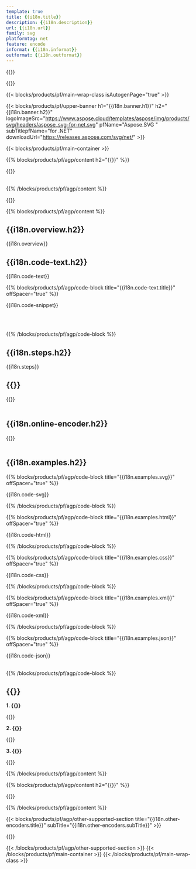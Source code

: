 ```yaml
---
template: true
title: {{i18n.title}}
description: {{i18n.description}}
url: {{i18n.url}}
family: svg
platformtag: net
feature: encode
informat: {{i18n.informat}}
outformat: {{i18n.outformat}}
---
```


{{<meta path="/{{lang}}/meta/encoder/default.md" section="{{env.howto}}">}}

{{<meta path="/{{lang}}/meta/encoder/default.md" section="faq">}}

{{< blocks/products/pf/main-wrap-class isAutogenPage="true" >}}

{{< blocks/products/pf/upper-banner h1="{{i18n.banner.h1}}" h2="{{i18n.banner.h2}}" logoImageSrc="https://www.aspose.cloud/templates/aspose/img/products/svg/headers/aspose_svg-for-net.svg" pfName="Aspose.SVG " subTitlepfName="for .NET" downloadUrl="https://releases.aspose.com/svg/net/" >}}

{{< blocks/products/pf/main-container >}}

{{% blocks/products/pf/agp/content h2="{{<import path="/{{lang}}/partials/_content.md" section="encode-plugin.h2">}}" %}}

{{<import path="/{{lang}}/partials/_content.md" section="encode-plugin">}}
<br><br>

{{% /blocks/products/pf/agp/content %}}

{{<import path="/{{lang}}/partials/_content.md" section="app-plugin">}}

{{% blocks/products/pf/agp/content %}}

<h2>{{i18n.overview.h2}}</h2>

{{i18n.overview}}<br>

<h2>{{i18n.code-text.h2}}</h2>

{{i18n.code-text}}<br>

{{% blocks/products/pf/agp/code-block title="{{i18n.code-text.title}}" offSpacer="true" %}}

{{i18n.code-snippet}} 

<p></p><br><br>

{{% /blocks/products/pf/agp/code-block %}}

<h2>{{i18n.steps.h2}}</h2>

{{i18n.steps}}
<br>

<h2>{{<import path="/{{lang}}/partials/_content.md" section="encode-uri.h2">}}</h2>

{{<import path="/{{lang}}/partials/_content.md" section="encode-uri">}}
<br><br>

<h2>{{i18n.online-encoder.h2}}</h2>

{{<import path="/{{lang}}/partials/_content.md" section="encode-online">}}
<br><br>

<h2>{{i18n.examples.h2}}</h2>

{{% blocks/products/pf/agp/code-block title="{{i18n.examples.svg}}" offSpacer="true" %}}

{{i18n.code-svg}}

{{% /blocks/products/pf/agp/code-block %}}

{{% blocks/products/pf/agp/code-block title="{{i18n.examples.html}}" offSpacer="true" %}}

{{i18n.code-html}}

{{% /blocks/products/pf/agp/code-block %}}

{{% blocks/products/pf/agp/code-block title="{{i18n.examples.css}}" offSpacer="true" %}}

{{i18n.code-css}}

{{% /blocks/products/pf/agp/code-block %}}

{{% blocks/products/pf/agp/code-block title="{{i18n.examples.xml}}" offSpacer="true" %}}

{{i18n.code-xml}}

{{% /blocks/products/pf/agp/code-block %}}

{{% blocks/products/pf/agp/code-block title="{{i18n.examples.json}}" offSpacer="true" %}}

{{i18n.code-json}}
<br><br>

{{% /blocks/products/pf/agp/code-block %}}

<h2>{{<import path="/{{lang}}/partials/_faq.md" section="faq-encoder.h2">}}</h2>

<b>1. {{<import path="/{{lang}}/partials/_faq.md" section="faq-encoder.Q1">}}</b>

{{<import path="/{{lang}}/partials/_faq.md" section="faq-encoder.A1">}}

<b>2. {{<import path="/{{lang}}/partials/_faq.md" section="faq-encoder.Q2">}}</b>

{{<import path="/{{lang}}/partials/_faq.md" section="faq-encoder.A2">}}

<b>3. {{<import path="/{{lang}}/partials/_faq.md" section="faq-encoder.Q3">}}</b>

{{<import path="/{{lang}}/partials/_faq.md" section="faq-encoder.A3">}}

{{% /blocks/products/pf/agp/content %}}

{{% blocks/products/pf/agp/content h2="{{<import path="/{{lang}}/partials/_install.md" section="net.h2">}}" %}}

{{<import path="/{{lang}}/partials/_install.md" section="{{i18n.platformtag}}">}}

{{% /blocks/products/pf/agp/content %}}

{{< blocks/products/pf/agp/other-supported-section title="{{i18n.other-encoders.title}}" subTitle="{{i18n.other-encoders.subTitle}}" >}}

{{<import path="/{{lang}}/partials/_othersupported.md" section="{{i18n.feature}}">}}

{{< /blocks/products/pf/agp/other-supported-section >}}
{{< /blocks/products/pf/main-container >}}
{{< /blocks/products/pf/main-wrap-class >}}